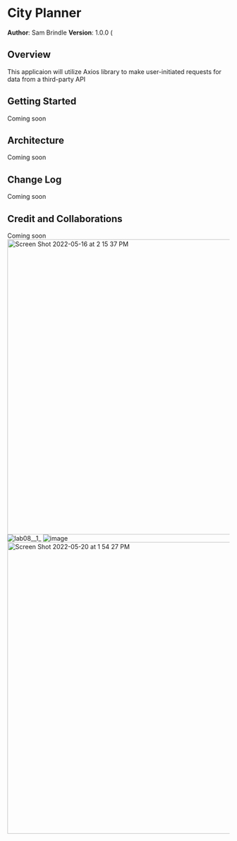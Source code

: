 # City Planner

**Author**: Sam Brindle
**Version**: 1.0.0 (

## Overview
<!-- Provide a high level overview of what this application is and why you are building it, beyond the fact that it's an assignment for this class. (i.e. What's your problem domain?) -->
This applicaion will utilize Axios library to make user-initiated requests for data from a third-party API

## Getting Started
<!-- What are the steps that a user must take in order to build this app on their own machine and get it running? -->
Coming soon

## Architecture
<!-- Provide a detailed description of the application design. What technologies (languages, libraries, etc) you're using, and any other relevant design information. -->
Coming soon

## Change Log
<!-- Use this area to document the iterative changes made to your application as each feature is successfully implemented. Use time stamps. Here's an example:
Name of feature: Locations - User can enter a location (city name) and recieve the longitude and latitude back.

Estimate of time needed to complete: 2 hours

Start time: 2:00

Finish time: 4:40

Actual time needed to complete: 2 hours 40 min

Name of feature: Map - When user enters a location (city name) we use the lon and lat to grab a map and display it with the other data.

Estimate of time needed to complete: 1 hour

Start time: 4:50

Finish time: 5:30

Actual time needed to complete: 1 hour 20 min

Name of feature: Error - When an error occurs an alert will pop up to tell the user what happened

Estimate of time needed to complete: 1 hour

Start time: 5:30

Finish time: 6:00

Actual time needed to complete: 30 min

Name of feature: Movie API

Estimate of time needed to complete: 4 hours

Start time: 1:40

Finish time: 5:00

Actual time needed to complete: 3 hours 20 min

01-01-2001 4:59pm - Application now has a fully-functional express server, with a GET route for the location resource. -->
Coming soon

## Credit and Collaborations
<!-- Give credit (and a link) to other people or resources that helped you build this application. -->
Coming soon
<img width="670" alt="Screen Shot 2022-05-16 at 2 15 37 PM" src="https://user-images.githubusercontent.com/96759306/168696465-72213178-41e4-472f-8926-f667e2564224.png">
![lab08__1_](https://user-images.githubusercontent.com/96759306/169159108-eff608be-4e74-499a-820c-8e2267c74c41.jpeg)
![image](https://user-images.githubusercontent.com/96759306/169398029-4dfa1425-4a22-4826-b9d5-1167d013ca06.png)
<img width="662" alt="Screen Shot 2022-05-20 at 1 54 27 PM" src="https://user-images.githubusercontent.com/96759306/169609345-ac7b597b-2610-4d6f-9604-5a01db87b72e.png">
